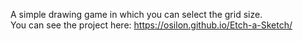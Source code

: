 A simple drawing game in which you can select the grid size. <br />
You can see the project here: https://osilon.github.io/Etch-a-Sketch/
